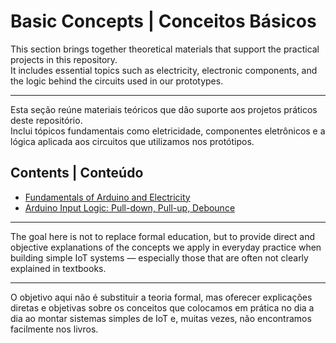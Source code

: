 # Basic Concepts | Conceitos Básicos

This section brings together theoretical materials that support the practical projects in this repository.  
It includes essential topics such as electricity, electronic components, and the logic behind the circuits used in our prototypes.

---

Esta seção reúne materiais teóricos que dão suporte aos projetos práticos deste repositório.  
Inclui tópicos fundamentais como eletricidade, componentes eletrônicos e a lógica aplicada aos circuitos que utilizamos nos protótipos.

## Contents | Conteúdo

- [Fundamentals of Arduino and Electricity](fundamentals_arduino_electricity.md)
- [Arduino Input Logic: Pull-down, Pull-up, Debounce](arduino_input_logic.md)

---

The goal here is not to replace formal education, but to provide direct and objective explanations of the concepts we apply in everyday practice when building simple IoT systems — especially those that are often not clearly explained in textbooks.

---

O objetivo aqui não é substituir a teoria formal, mas oferecer explicações diretas e objetivas sobre os conceitos que colocamos em prática no dia a dia ao montar sistemas simples de IoT e, muitas vezes, não encontramos facilmente nos livros.
